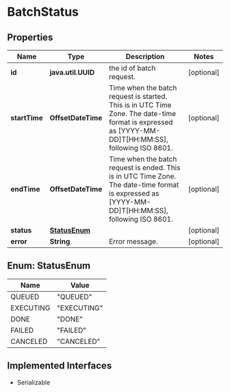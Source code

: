 

# BatchStatus


## Properties

Name | Type | Description | Notes
------------ | ------------- | ------------- | -------------
**id** | **java.util.UUID** | the id of batch request. |  [optional]
**startTime** | **OffsetDateTime** | Time when the batch request is started. This is in UTC Time Zone. The date-time format is expressed as [YYYY-MM-DD]T[HH:MM:SS], following ISO 8601. |  [optional]
**endTime** | **OffsetDateTime** | Time when the batch request is ended. This is in UTC Time Zone. The date-time format is expressed as [YYYY-MM-DD]T[HH:MM:SS], following ISO 8601. |  [optional]
**status** | [**StatusEnum**](#StatusEnum) |  |  [optional]
**error** | **String** | Error message. |  [optional]



## Enum: StatusEnum

Name | Value
---- | -----
QUEUED | &quot;QUEUED&quot;
EXECUTING | &quot;EXECUTING&quot;
DONE | &quot;DONE&quot;
FAILED | &quot;FAILED&quot;
CANCELED | &quot;CANCELED&quot;


## Implemented Interfaces

* Serializable


